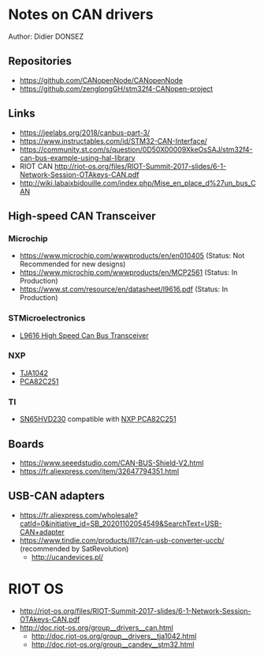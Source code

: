 # Notes on CAN drivers

Author: Didier DONSEZ

## Repositories
* https://github.com/CANopenNode/CANopenNode
* https://github.com/zenglongGH/stm32f4-CANopen-project

## Links
* https://jeelabs.org/2018/canbus-part-3/
* https://www.instructables.com/id/STM32-CAN-Interface/
* https://community.st.com/s/question/0D50X00009XkeOsSAJ/stm32f4-can-bus-example-using-hal-library
* RIOT CAN http://riot-os.org/files/RIOT-Summit-2017-slides/6-1-Network-Session-OTAkeys-CAN.pdf
* http://wiki.labaixbidouille.com/index.php/Mise_en_place_d%27un_bus_CAN

## High-speed CAN Transceiver 

### Microchip
* https://www.microchip.com/wwwproducts/en/en010405 (Status: Not Recommended for new designs)
* https://www.microchip.com/wwwproducts/en/MCP2561 (Status: In Production)
* https://www.st.com/resource/en/datasheet/l9616.pdf (Status: In Production)

### STMicroelectronics
* [L9616 High Speed Can Bus Transceiver](https://www.st.com/en/automotive-analog-and-power/l9616.html)

### NXP
* [TJA1042](https://www.nxp.com/products/interfaces/can-transceivers/can-with-flexible-data-rate/high-speed-can-transceiver-with-standby-mode:TJA1042)
* [PCA82C251](https://www.nxp.com/docs/en/data-sheet/PCA82C251.pdf)

### TI
* [SN65HVD230](https://www.ti.com/product/SN65HVD230) compatible with [NXP PCA82C251](https://www.nxp.com/docs/en/data-sheet/PCA82C251.pdf)

## Boards
* https://www.seeedstudio.com/CAN-BUS-Shield-V2.html
* https://fr.aliexpress.com/item/32647794351.html

## USB-CAN adapters
* https://fr.aliexpress.com/wholesale?catId=0&initiative_id=SB_20201102054549&SearchText=USB-CAN+adapter
* https://www.tindie.com/products/lll7/can-usb-converter-uccb/ (recommended by SatRevolution)
    * http://ucandevices.pl/

# RIOT OS
* http://riot-os.org/files/RIOT-Summit-2017-slides/6-1-Network-Session-OTAkeys-CAN.pdf
* http://doc.riot-os.org/group__drivers__can.html
    * http://doc.riot-os.org/group__drivers__tja1042.html
    * http://doc.riot-os.org/group__candev__stm32.html

